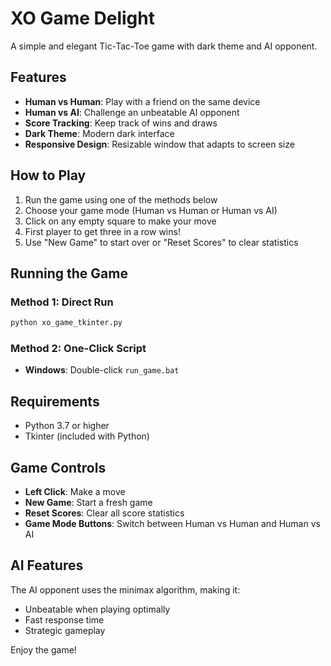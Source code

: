 # XO Game Delight

A simple and elegant Tic-Tac-Toe game with dark theme and AI opponent.

## Features

- **Human vs Human**: Play with a friend on the same device
- **Human vs AI**: Challenge an unbeatable AI opponent
- **Score Tracking**: Keep track of wins and draws
- **Dark Theme**: Modern dark interface
- **Responsive Design**: Resizable window that adapts to screen size

## How to Play

1. Run the game using one of the methods below
2. Choose your game mode (Human vs Human or Human vs AI)
3. Click on any empty square to make your move
4. First player to get three in a row wins!
5. Use "New Game" to start over or "Reset Scores" to clear statistics

## Running the Game

### Method 1: Direct Run
```bash
python xo_game_tkinter.py
```

### Method 2: One-Click Script
- **Windows**: Double-click `run_game.bat`

## Requirements

- Python 3.7 or higher
- Tkinter (included with Python)

## Game Controls

- **Left Click**: Make a move
- **New Game**: Start a fresh game
- **Reset Scores**: Clear all score statistics
- **Game Mode Buttons**: Switch between Human vs Human and Human vs AI

## AI Features

The AI opponent uses the minimax algorithm, making it:
- Unbeatable when playing optimally
- Fast response time
- Strategic gameplay

Enjoy the game!